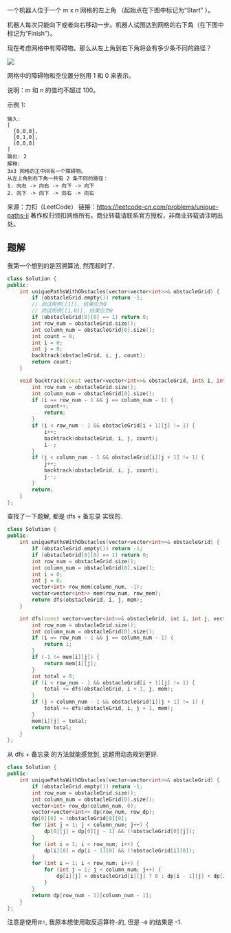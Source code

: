 一个机器人位于一个 m x n 网格的左上角 （起始点在下图中标记为“Start” ）。

机器人每次只能向下或者向右移动一步。机器人试图达到网格的右下角（在下图中标记为“Finish”）。

现在考虑网格中有障碍物。那么从左上角到右下角将会有多少条不同的路径？

![](https://assets.leetcode-cn.com/aliyun-lc-upload/uploads/2018/10/22/robot_maze.png)

网格中的障碍物和空位置分别用 1 和 0 来表示。

说明：m 和 n 的值均不超过 100。

示例 1:

    输入:
    [
      [0,0,0],
      [0,1,0],
      [0,0,0]
    ]
    输出: 2
    解释:
    3x3 网格的正中间有一个障碍物。
    从左上角到右下角一共有 2 条不同的路径：
    1. 向右 -> 向右 -> 向下 -> 向下
    2. 向下 -> 向下 -> 向右 -> 向右

来源：力扣（LeetCode）
链接：https://leetcode-cn.com/problems/unique-paths-ii
著作权归领扣网络所有。商业转载请联系官方授权，非商业转载请注明出处。

## 题解

我第一个想到的是回溯算法, 然而超时了.

```c++
class Solution {
public:
    int uniquePathsWithObstacles(vector<vector<int>>& obstacleGrid) {
        if (obstacleGrid.empty()) return -1;
        // 测试用例[[1]], 结果应为0
        // 测试用例[[1,0]], 结果应为0
        if (obstacleGrid[0][0] == 1) return 0;
        int row_num = obstacleGrid.size();
        int column_num = obstacleGrid[0].size();
        int count = 0;
        int i = 0;
        int j = 0;
        backtrack(obstacleGrid, i, j, count);
        return count;
    }

    void backtrack(const vector<vector<int>>& obstacleGrid, int& i, int& j, int& count) {
        int row_num = obstacleGrid.size();
        int column_num = obstacleGrid[0].size();
        if (i == row_num - 1 && j == column_num - 1) {
            count++;
            return;
        }
        if (i < row_num - 1 && obstacleGrid[i + 1][j] != 1) {
            i++;
            backtrack(obstacleGrid, i, j, count);
            i--;
        }
        if (j < column_num - 1 && obstacleGrid[i][j + 1] != 1) {
            j++;
            backtrack(obstacleGrid, i, j, count);
            j--;
        }
        return;
    }
};
```

查找了一下题解, 都是 dfs + 备忘录 实现的.

```c++
class Solution {
public:
    int uniquePathsWithObstacles(vector<vector<int>>& obstacleGrid) {
        if (obstacleGrid.empty()) return -1;
        if (obstacleGrid[0][0] == 1) return 0;
        int row_num = obstacleGrid.size();
        int column_num = obstacleGrid[0].size();
        int i = 0;
        int j = 0;
        vector<int> row_mem(column_num, -1);
        vector<vector<int>> mem(row_num, row_mem);
        return dfs(obstacleGrid, i, j, mem);
    }

    int dfs(const vector<vector<int>>& obstacleGrid, int i, int j, vector<vector<int>>& mem) {
        int row_num = obstacleGrid.size();
        int column_num = obstacleGrid[0].size();
        if (i == row_num - 1 && j == column_num - 1) {
            return 1;
        }
        if (-1 != mem[i][j]) {
            return mem[i][j];
        }
        int total = 0;
        if (i < row_num - 1 && obstacleGrid[i + 1][j] != 1) {
            total += dfs(obstacleGrid, i + 1, j, mem);
        }
        if (j < column_num - 1 && obstacleGrid[i][j + 1] != 1) {
            total += dfs(obstacleGrid, i, j + 1, mem);
        }
        mem[i][j] = total;
        return total;
    }
};
```

从 dfs + 备忘录 的方法就能感觉到, 这题用动态规划更好.

```c++
class Solution {
public:
    int uniquePathsWithObstacles(vector<vector<int>>& obstacleGrid) {
        if (obstacleGrid.empty()) return -1;
        int row_num = obstacleGrid.size();
        int column_num = obstacleGrid[0].size();
        vector<int> row_dp(column_num, 0);
        vector<vector<int>> dp(row_num, row_dp);
        dp[0][0] = !obstacleGrid[0][0];
        for (int j = 1; j < column_num; j++) {
            dp[0][j] = dp[0][j - 1] && (!obstacleGrid[0][j]);
        }
        for (int i = 1; i < row_num; i++) {
            dp[i][0] = dp[i - 1][0] && (!obstacleGrid[i][0]);
        }
        for (int i = 1; i < row_num; i++) {
            for (int j = 1; j < column_num; j++) {
                dp[i][j] = obstacleGrid[i][j] ? 0 : dp[i - 1][j] + dp[i][j - 1];
            }
        }
        return dp[row_num - 1][column_num - 1];
    }
};
```
注意是使用`非!`, 我原本想使用取反运算符`~`的, 但是 `~0` 的结果是 -1.
